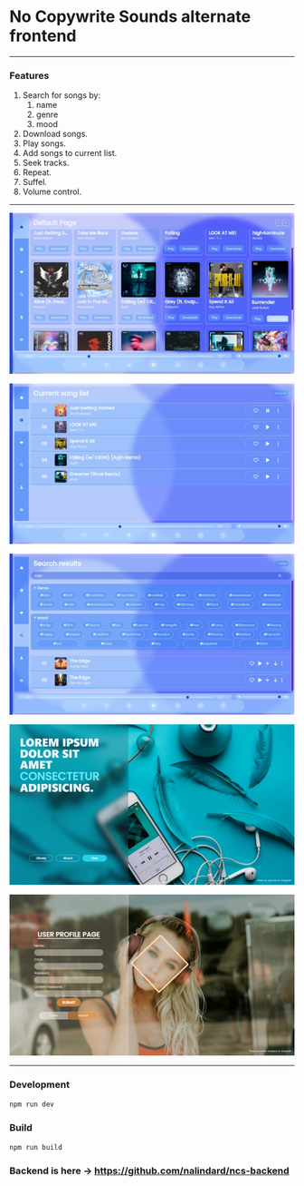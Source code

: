# No Copywrite Sounds alternate frontend

---

### Features

1. Search for songs by:
    1. name
    2. genre
    3. mood
2. Download songs.
3. Play songs.
4. Add songs to current list.
5. Seek tracks.
6. Repeat.
7. Suffel.
8. Volume control.

---

![home_page](/images/home_page.jpg "Home")

![play_list](/images/play_list.jpg "Play List")

![search](/images/search.jpg "Search")

![landing](/images/landing.jpg "Landing Page")

![login](/images/login.jpg "Log In")

---

### Development

```sh
npm run dev
```

### Build

```sh
npm run build
```

### Backend is here -> https://github.com/nalindard/ncs-backend
